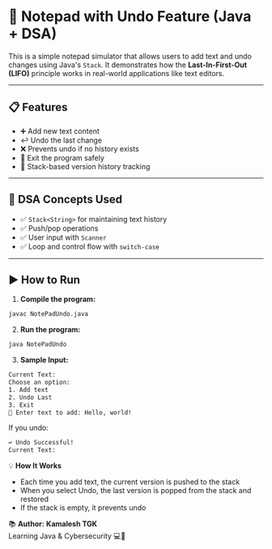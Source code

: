 # 📝 Notepad with Undo Feature (Java + DSA)

This is a simple notepad simulator that allows users to add text and undo changes using Java's `Stack`. It demonstrates how the **Last-In-First-Out (LIFO)** principle works in real-world applications like text editors.

---

## 📋 Features

- ➕ Add new text content
- ↩️ Undo the last change
- ❌ Prevents undo if no history exists
- 👋 Exit the program safely
- 📌 Stack-based version history tracking

---

## 🧠 DSA Concepts Used

- ✅ `Stack<String>` for maintaining text history
- ✅ Push/pop operations
- ✅ User input with `Scanner`
- ✅ Loop and control flow with `switch-case`

---

## ▶️ How to Run

1. **Compile the program:**
```bash
javac NotePadUndo.java
```

2. **Run the program:**
```bash
java NotePadUndo
```

3. **Sample Input:**
```bash
Current Text: 
Choose an option:
1. Add text
2. Undo Last
3. Exit
📝 Enter text to add: Hello, world!
```
If you undo:

```bash
↩️ Undo Successful!
Current Text:
```

💡 **How It Works**
- Each time you add text, the current version is pushed to the stack
- When you select Undo, the last version is popped from the stack and restored
- If the stack is empty, it prevents undo

📚 **Author:**
**Kamalesh TGK**<br>
Learning Java & Cybersecurity 💻🔐
